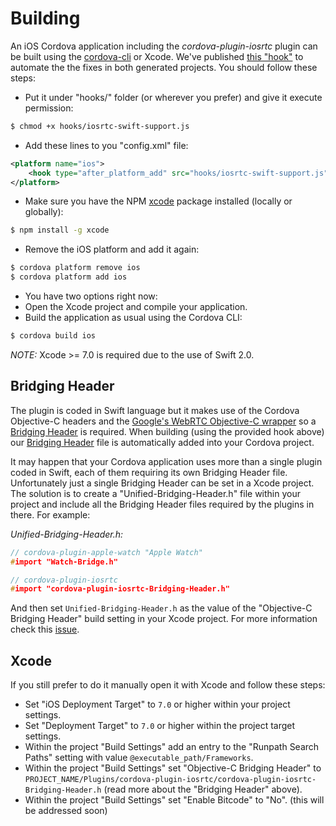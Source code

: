 # Building

An iOS Cordova application including the *cordova-plugin-iosrtc* plugin can be built using the [cordova-cli](https://cordova.apache.org/docs/en/edge/guide_cli_index.md.html#The%20Command-Line%20Interface) or Xcode. We've published [this "hook"](../extra/hooks/iosrtc-swift-support.js) to automate the the fixes in both generated projects. You should follow these steps:

- Put it under "hooks/" folder (or wherever you prefer) and give it execute permission:
```bash
$ chmod +x hooks/iosrtc-swift-support.js
```
- Add these lines to you "config.xml" file:
```xml
<platform name="ios">
	<hook type="after_platform_add" src="hooks/iosrtc-swift-support.js" />
</platform>
```
- Make sure you have the NPM [xcode](https://www.npmjs.com/package/xcode) package installed (locally or globally):
```bash
$ npm install -g xcode
```
- Remove the iOS platform and add it again:
```bash
$ cordova platform remove ios
$ cordova platform add ios
```
- You have two options right now:
 - Open the Xcode project and compile your application.
 - Build the application as usual using the Cordova CLI:
```bash
$ cordova build ios
```

*NOTE:* Xcode >= 7.0 is required due to the use of Swift 2.0.


## Bridging Header

The plugin is coded in Swift language but it makes use of the Cordova Objective-C headers and the [Google's WebRTC Objective-C wrapper](https://chromium.googlesource.com/external/webrtc/+/master/talk/app/webrtc/objc/) so a [Bridging Header](https://developer.apple.com/library/prerelease/ios/documentation/Swift/Conceptual/BuildingCocoaApps/MixandMatch.html) is required. When building (using the provided hook above) our [Bridging Header](../src/cordova-plugin-iosrtc-Bridging-Header.h) file is automatically added into your Cordova project.

It may happen that your Cordova application uses more than a single plugin coded in Swift, each of them requiring its own Bridging Header file. Unfortunately just a single Bridging Header can be set in a Xcode project. The solution is to create a "Unified-Bridging-Header.h" file within your project and include all the Bridging Header files required by the plugins in there. For example:

*Unified-Bridging-Header.h:*

```c
// cordova-plugin-apple-watch "Apple Watch"
#import "Watch-Bridge.h"

// cordova-plugin-iosrtc
#import "cordova-plugin-iosrtc-Bridging-Header.h"
```

And then set `Unified-Bridging-Header.h` as the value of the "Objective-C Bridging Header" build setting in your Xcode project. For more information check this [issue](https://github.com/eface2face/cordova-plugin-iosrtc/issues/9).


## Xcode

If you still prefer to do it manually open it with Xcode and follow these steps:

- Set "iOS Deployment Target" to `7.0` or higher within your project settings.
- Set "Deployment Target" to `7.0` or higher within the project target settings.
- Within the project "Build Settings" add an entry to the "Runpath Search Paths" setting with value `@executable_path/Frameworks`.
- Within the project "Build Settings" set "Objective-C Bridging Header" to `PROJECT_NAME/Plugins/cordova-plugin-iosrtc/cordova-plugin-iosrtc-Bridging-Header.h` (read more about the "Bridging Header" above).
- Within the project "Build Settings" set "Enable Bitcode" to "No". (this will be addressed soon)
